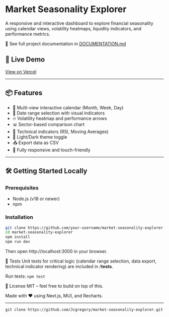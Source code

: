 # Market Seasonality Explorer

A responsive and interactive dashboard to explore financial seasonality using calendar views, volatility heatmaps, liquidity indicators, and performance metrics.

📄 See full project documentation in [DOCUMENTATION.md](./code_documentation.md)

## 🔗 Live Demo

[View on Vercel](https://market-seasonality-explorer-zeta.vercel.app/)

---

## 📦 Features

- 📅 Multi-view interactive calendar (Month, Week, Day)
- 🎯 Date range selection with visual indicators
- 🔥 Volatility heatmap and performance arrows
- 📊 Sector-based comparison chart
- 🧮 Technical indicators (RSI, Moving Averages)
- 🌙 Light/Dark theme toggle
- 📤 Export data as CSV
- 📱 Fully responsive and touch-friendly

---

## 🛠️ Getting Started Locally

### Prerequisites

- Node.js (v18 or newer)
- npm

### Installation

```bash
git clone https://github.com/your-username/market-seasonality-explorer.git
cd market-seasonality-explorer
npm install
npm run dev
```

Then open http://localhost:3000 in your browser.

🧪 Tests
Unit tests for critical logic (calendar range selection, data export, technical indicator rendering) are included in /__tests__.

Run tests:
```npm test```

📝 License
MIT – feel free to build on top of this.

Made with ❤️ using Next.js, MUI, and Recharts.


---

```markdown
git clone https://github.com/Jcgregory/market-seasonality-explorer.git
